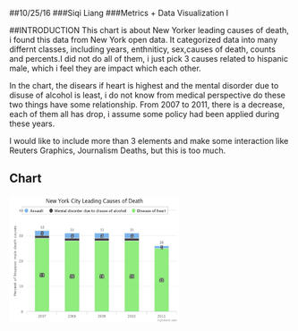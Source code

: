 ##10/25/16
###Siqi Liang
###Metrics + Data Visualization I

##INTRODUCTION
This chart is about New Yorker leading causes of death, i found this data from New York open data. It categorized data into many differnt classes, including years, enthniticy, sex,causes of death, counts and percents.I did not do all of them, i just pick 3 causes related to hispanic male, which i feel they are impact which each other. 

In the chart, the disears if heart is highest and the mental disorder due to disuse of alcohol is least, i do not know from medical perspective do these two things have some relationship. From 2007 to 2011, there is a decrease, each of them all has drop, i assume some policy had been applied during these years. 

I would like to include more than 3 elements and make some interaction like  Reuters Graphics, Journalism Deaths, but this is too much. 


<h2>Chart</h2>
<img src="chart.jpeg" alt="Mountain View" style="width:304px;height:228px;">
